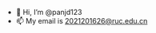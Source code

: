 - 👋 Hi, I’m @panjd123
- 📫 My email is 2021201626@ruc.edu.cn

<!---
panjd123/panjd123 is a ✨ special ✨ repository because its `README.md` (this file) appears on your GitHub profile.
You can click the Preview link to take a look at your changes.
--->
